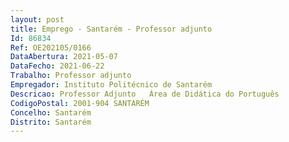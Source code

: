 ```yaml
--- 
layout: post
title: Emprego - Santarém - Professor adjunto
Id: 86834
Ref: OE202105/0166
DataAbertura: 2021-05-07
DataFecho: 2021-06-22
Trabalho: Professor adjunto
Empregador: Instituto Politécnico de Santarém
Descricao: Professor Adjunto   Área de Didática do Português
CodigoPostal: 2001-904 SANTARÉM
Concelho: Santarém
Distrito: Santarém
--- 
```

